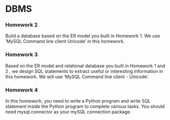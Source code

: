 # DBMS

### Homework 2

Build a database based on the ER model you built in Homework 1. We use ‘MySQL Command line client Unicode’ in this homework.

### Homework 3

Based on the ER model and relational database you built in Homework 1 and 2 , we design SQL statements to extract useful or interesting information in this homework. We will use ‘MySQL Command line client - Unicode’.

### Homework 4

In this homework, you need to write a Python program and write SQL statement inside the Python program to complete various tasks. You should need mysql.connector as your mySQL connection package.